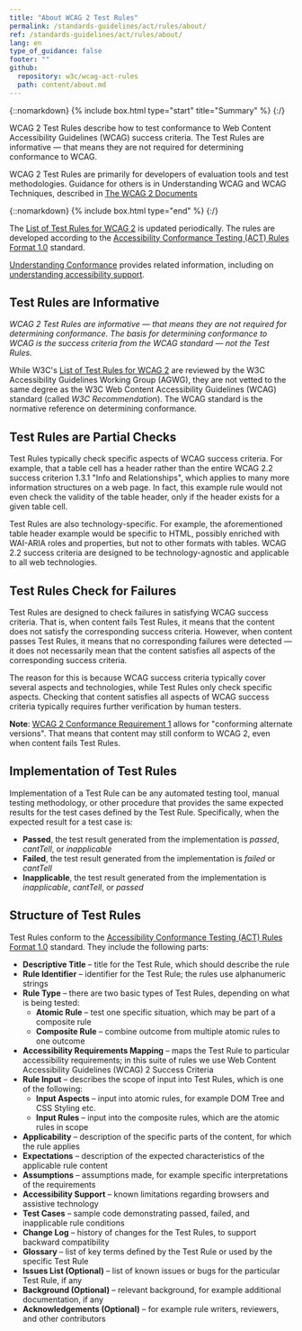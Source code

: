 ```yaml
---
title: "About WCAG 2 Test Rules"
permalink: /standards-guidelines/act/rules/about/
ref: /standards-guidelines/act/rules/about/
lang: en
type_of_guidance: false
footer: ""
github:
  repository: w3c/wcag-act-rules
  path: content/about.md
---
```


{::nomarkdown} {% include box.html type="start" title="Summary" %} {:/}

WCAG 2 Test Rules describe how to test conformance to Web Content Accessibility Guidelines (WCAG) success criteria. The Test Rules are informative — that means they are not required for determining conformance to WCAG.

WCAG 2 Test Rules are primarily for developers of evaluation tools and test methodologies. Guidance for others is in Understanding WCAG and WCAG Techniques, described in [The WCAG 2 Documents](https://www.w3.org/WAI/standards-guidelines/wcag/docs/) 

{::nomarkdown}
{% include box.html type="end" %}
{:/}

The [List of Test Rules for WCAG 2](https://www.w3.org/WAI/standards-guidelines/act/rules/) is updated periodically. The rules are developed according to the [Accessibility Conformance Testing (ACT) Rules Format 1.0](https://www.w3.org/WAI/standards-guidelines/act/) standard.

[Understanding Conformance](https://www.w3.org/WAI/WCAG22/Understanding/conformance) provides related information, including on [understanding accessibility support](https://www.w3.org/WAI/WCAG22/Understanding/conformance#accessibility-support).

## Test Rules are Informative

*WCAG 2 Test Rules are informative — that means they are not required for determining conformance. The basis for determining conformance to WCAG is the success criteria from the WCAG standard — not the Test Rules.*

While W3C's [List of Test Rules for WCAG 2](https://www.w3.org/WAI/standards-guidelines/act/rules/) are reviewed by the W3C Accessibility Guidelines Working Group (AGWG), they are not vetted to the same degree as the W3C Web Content Accessibility Guidelines (WCAG) standard (called *W3C Recommendation*). The WCAG standard is the normative reference on determining conformance.

## Test Rules are Partial Checks

Test Rules typically check specific aspects of WCAG success criteria. For example, that a table cell has a header rather than the entire WCAG 2.2 success criterion 1.3.1 "Info and Relationships", which applies to many more information structures on a web page. In fact, this example rule would not even check the validity of the table header, only if the header exists for a given table cell.

Test Rules are also technology-specific. For example, the aforementioned table header example would be specific to HTML, possibly enriched with WAI-ARIA roles and properties, but not to other formats with tables. WCAG 2.2 success criteria are designed to be technology-agnostic and applicable to all web technologies.

## Test Rules Check for Failures

Test Rules are designed to check failures in satisfying WCAG success criteria. That is, when content fails Test Rules, it means that the content does not satisfy the corresponding success criteria. However, when content passes Test Rules, it means that no corresponding failures were detected — it does not necessarily mean that the content satisfies all aspects of the corresponding success criteria.

The reason for this is because WCAG success criteria typically cover several aspects and technologies, while Test Rules only check specific aspects. Checking that content satisfies all aspects of WCAG success criteria typically requires further verification by human testers.

**Note**: [WCAG 2 Conformance Requirement 1](https://www.w3.org/WAI/WCAG22/Understanding/conformance#cc1) allows for "conforming alternate versions". That means that content may still conform to WCAG 2, even when content fails Test Rules.

## Implementation of Test Rules

Implementation of a Test Rule can be any automated testing tool, manual testing methodology, or other procedure that provides the same expected results for the test cases defined by the Test Rule. Specifically, when the expected result for a test case is:

- **Passed**, the test result generated from the implementation is *passed*, *cantTell*, or *inapplicable*
- **Failed**, the test result generated from the implementation is *failed* or *cantTell*
- **Inapplicable**, the test result generated from the implementation is *inapplicable*, *cantTell*, or *passed*

## Structure of Test Rules

Test Rules conform to the [Accessibility Conformance Testing (ACT) Rules Format 1.0](https://www.w3.org/WAI/standards-guidelines/act/) standard. They include the following parts:

- **Descriptive Title** – title for the Test Rule, which should describe the rule
- **Rule Identifier** – identifier for the Test Rule; the rules use alphanumeric strings
- **Rule Type** – there are two basic types of Test Rules, depending on what is being tested:
  - **Atomic Rule** – test one specific situation, which may be part of a composite rule
  - **Composite Rule** – combine outcome from multiple atomic rules to one outcome
- **Accessibility Requirements Mapping** – maps the Test Rule to particular accessibility requirements; in this suite of rules we use Web Content Accessibility Guidelines (WCAG) 2 Success Criteria
- **Rule Input** – describes the scope of input into Test Rules, which is one of the following:
  - **Input Aspects** – input into atomic rules, for example DOM Tree and CSS Styling etc.
  - **Input Rules** – input into the composite rules, which are the atomic rules in scope
- **Applicability** – description of the specific parts of the content, for which the rule applies
- **Expectations** – description of the expected characteristics of the applicable rule content
- **Assumptions** – assumptions made, for example specific interpretations of the requirements
- **Accessibility Support** – known limitations regarding browsers and assistive technology
- **Test Cases** – sample code demonstrating passed, failed, and inapplicable rule conditions
- **Change Log** – history of changes for the Test Rules, to support backward compatibility
- **Glossary** – list of key terms defined by the Test Rule or used by the specific Test Rule
- **Issues List (Optional)** – list of known issues or bugs for the particular Test Rule, if any
- **Background (Optional)** – relevant background, for example additional documentation, if any
- **Acknowledgements (Optional)** – for example rule writers, reviewers, and other contributors
